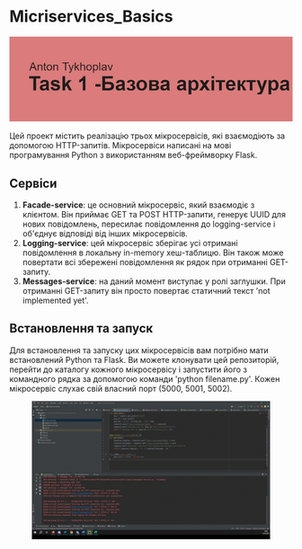 # Micriservices_Basics
<img src="https://github.com/mrotonik/mrotonik/blob/master/header.png" alt="альтернативный текст">


<p>Цей проект містить реалізацію трьох мікросервісів, які взаємодіють за допомогою HTTP-запитів. Мікросервіси написані на мові програмування Python з використанням веб-фреймворку Flask.</p>

<h2>Сервіси</h2>

<ol>
<li><strong>Facade-service</strong>: це основний мікросервіс, який взаємодіє з клієнтом. Він приймає GET та POST HTTP-запити, генерує UUID для нових повідомлень, пересилає повідомлення до logging-service і об'єднує відповіді від інших мікросервісів.</li>
<li><strong>Logging-service</strong>: цей мікросервіс зберігає усі отримані повідомлення в локальну in-memory хеш-таблицю. Він також може повертати всі збережені повідомлення як рядок при отриманні GET-запиту.</li>
<li><strong>Messages-service</strong>: на даний момент виступає у ролі заглушки. При отриманні GET-запиту він просто повертає статичний текст 'not implemented yet'.</li>
</ol>

<h2>Встановлення та запуск</h2>

<p>Для встановлення та запуску цих мікросервісів вам потрібно мати встановлений Python та Flask. Ви можете клонувати цей репозиторій, перейти до каталогу кожного мікросервісу і запустити його з командного рядка за допомогою команди 'python filename.py'. Кожен мікросервіс слухає свій власний порт (5000, 5001, 5002).</p>

<figure>
  <img src="https://github.com/mrotonik/mrotonik/blob/master/edit.gif" />
</figure>

